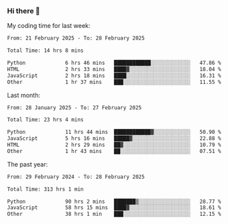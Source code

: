 ### Hi there 👋

My coding time for last week:

<!--START_SECTION:week-->

```txt
From: 21 February 2025 - To: 28 February 2025

Total Time: 14 hrs 8 mins

Python             6 hrs 46 mins   ████████████░░░░░░░░░░░░░   47.86 %
HTML               2 hrs 33 mins   ████▓░░░░░░░░░░░░░░░░░░░░   18.04 %
JavaScript         2 hrs 18 mins   ████░░░░░░░░░░░░░░░░░░░░░   16.31 %
Other              1 hr 37 mins    ███░░░░░░░░░░░░░░░░░░░░░░   11.55 %
```

<!--END_SECTION:week-->

Last month:

<!--START_SECTION:month-->

```txt
From: 28 January 2025 - To: 27 February 2025

Total Time: 23 hrs 4 mins

Python             11 hrs 44 mins  ████████████▓░░░░░░░░░░░░   50.90 %
JavaScript         5 hrs 16 mins   █████▓░░░░░░░░░░░░░░░░░░░   22.88 %
HTML               2 hrs 29 mins   ██▓░░░░░░░░░░░░░░░░░░░░░░   10.79 %
Other              1 hr 43 mins    ██░░░░░░░░░░░░░░░░░░░░░░░   07.51 %
```

<!--END_SECTION:month-->

The past year:

<!--START_SECTION:year-->

```txt
From: 29 February 2024 - To: 28 February 2025

Total Time: 313 hrs 1 min

Python             90 hrs 2 mins   ███████▒░░░░░░░░░░░░░░░░░   28.77 %
JavaScript         58 hrs 15 mins  ████▓░░░░░░░░░░░░░░░░░░░░   18.61 %
Other              38 hrs 1 min    ███░░░░░░░░░░░░░░░░░░░░░░   12.15 %
```

<!--END_SECTION:year-->
